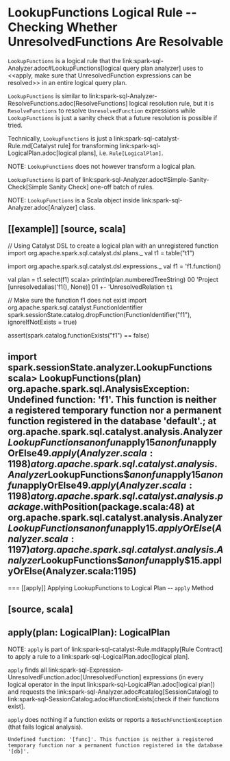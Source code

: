 # LookupFunctions Logical Rule -- Checking Whether UnresolvedFunctions Are Resolvable

`LookupFunctions` is a logical rule that the link:spark-sql-Analyzer.adoc#LookupFunctions[logical query plan analyzer] uses to <<apply, make sure that UnresolvedFunction expressions can be resolved>> in an entire logical query plan.

`LookupFunctions` is similar to link:spark-sql-Analyzer-ResolveFunctions.adoc[ResolveFunctions] logical resolution rule, but it is `ResolveFunctions` to resolve `UnresolvedFunction` expressions while `LookupFunctions` is just a sanity check that a future resolution is possible if tried.

Technically, `LookupFunctions` is just a link:spark-sql-catalyst-Rule.md[Catalyst rule] for transforming link:spark-sql-LogicalPlan.adoc[logical plans], i.e. `Rule[LogicalPlan]`.

NOTE: `LookupFunctions` does not however transform a logical plan.

`LookupFunctions` is part of link:spark-sql-Analyzer.adoc#Simple-Sanity-Check[Simple Sanity Check] one-off batch of rules.

NOTE: `LookupFunctions` is a Scala object inside link:spark-sql-Analyzer.adoc[Analyzer] class.

[[example]]
[source, scala]
----
// Using Catalyst DSL to create a logical plan with an unregistered function
import org.apache.spark.sql.catalyst.dsl.plans._
val t1 = table("t1")

import org.apache.spark.sql.catalyst.dsl.expressions._
val f1 = 'f1.function()

val plan = t1.select(f1)
scala> println(plan.numberedTreeString)
00 'Project [unresolvedalias('f1(), None)]
01 +- 'UnresolvedRelation `t1`

// Make sure the function f1 does not exist
import org.apache.spark.sql.catalyst.FunctionIdentifier
spark.sessionState.catalog.dropFunction(FunctionIdentifier("f1"), ignoreIfNotExists = true)

assert(spark.catalog.functionExists("f1") == false)

import spark.sessionState.analyzer.LookupFunctions
scala> LookupFunctions(plan)
org.apache.spark.sql.AnalysisException: Undefined function: 'f1'. This function is neither a registered temporary function nor a permanent function registered in the database 'default'.;
  at org.apache.spark.sql.catalyst.analysis.Analyzer$LookupFunctions$$anonfun$apply$15$$anonfun$applyOrElse$49.apply(Analyzer.scala:1198)
  at org.apache.spark.sql.catalyst.analysis.Analyzer$LookupFunctions$$anonfun$apply$15$$anonfun$applyOrElse$49.apply(Analyzer.scala:1198)
  at org.apache.spark.sql.catalyst.analysis.package$.withPosition(package.scala:48)
  at org.apache.spark.sql.catalyst.analysis.Analyzer$LookupFunctions$$anonfun$apply$15.applyOrElse(Analyzer.scala:1197)
  at org.apache.spark.sql.catalyst.analysis.Analyzer$LookupFunctions$$anonfun$apply$15.applyOrElse(Analyzer.scala:1195)
----

=== [[apply]] Applying LookupFunctions to Logical Plan -- `apply` Method

[source, scala]
----
apply(plan: LogicalPlan): LogicalPlan
----

NOTE: `apply` is part of link:spark-sql-catalyst-Rule.md#apply[Rule Contract] to apply a rule to a link:spark-sql-LogicalPlan.adoc[logical plan].

`apply` finds all link:spark-sql-Expression-UnresolvedFunction.adoc[UnresolvedFunction] expressions (in every logical operator in the input link:spark-sql-LogicalPlan.adoc[logical plan]) and requests the link:spark-sql-Analyzer.adoc#catalog[SessionCatalog] to link:spark-sql-SessionCatalog.adoc#functionExists[check if their functions exist].

`apply` does nothing if a function exists or reports a `NoSuchFunctionException` (that fails logical analysis).

```
Undefined function: '[func]'. This function is neither a registered temporary function nor a permanent function registered in the database '[db]'.
```
